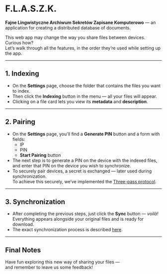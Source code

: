 # F.L.A.S.Z.K.

**Fajne Lingwistyczne Archiwum Sekretów Zapisane Komputerowo** — an application for creating a distributed database of documents.

This web app may change the way you share files between devices. Curious how?  
Let’s walk through all the features, in the order they’re used while setting up the app.

---

## 1. Indexing

- On the **Settings** page, choose the folder that contains the files you want to index.  
- Then click the **Indexing** button in the menu — all your files will appear.  
- Clicking on a file card lets you view its **metadata** and **description**.

---

## 2. Pairing

- On the **Settings** page, you'll find a **Generate PIN** button and a form with fields:  
  - IP  
  - PIN  
  - **Start Pairing** button  
- The next step is to generate a PIN on the device with the indexed files, and enter that PIN on the device you wish to synchronize.  
- To securely pair devices, a secret is exchanged — later used during synchronization.  
  To achieve this securely, we’ve implemented the [Three-pass protocol](https://en.wikipedia.org/wiki/Three-pass_protocol).

---

## 3. Synchronization

- After completing the previous steps, just click the **Sync** button — *voilà!*  
  Everything appears alongside your original files and is ready for download.  
- The exact synchronization process is described [here](https://github.com/Crowfunder/flaszk/blob/main/docs/synchronization.md).

---

## Final Notes

Have fun exploring this new way of sharing your files —  
and remember to leave us some feedback!
